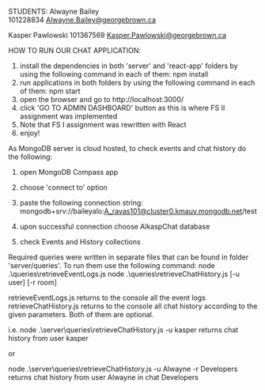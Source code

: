 

STUDENTS:
Alwayne Bailey                                                                                             
101228834
Alwayne.Bailey@georgebrown.ca

Kasper Pawlowski
101367569
Kasper.Pawlowski@georgebrown.ca


HOW TO RUN OUR CHAT APPLICATION:
1. install the dependencies in both 'server' and 'react-app' folders by using the following command in each of them: npm install
2. run applications in both folders by using the following command in each of them: npm start
3. open the browser and go to http://localhost:3000/
4. click 'GO TO ADMIN DASHBOARD' button as this is where FS II assignment was implemented
5. Note that FS I assignment was rewritten with React
6. enjoy!

As MongoDB server is cloud hosted, to check events and chat history do the following:
1. open MongoDB Compass app
2. choose 'connect to' option
3. paste the following connection string: mongodb+srv://baileyalo:A_ravas101@cluster0.kmauv.mongodb.net/test

4. upon successful connection choose AlkaspChat database
5. check Events and History collections


Required queries were written in separate files that can be found in folder 'server/queries'.
To run them use the following command:
node .\queries\retrieveEventLogs.js
node .\queries\retrieveChatHistory.js [-u user] [-r room]

retrieveEventLogs.js returns to the console all the event logs
retrieveChatHistory.js returns to the console all chat history according to the given parameters. Both of them are optional.

i.e.
node .\server\queries\retrieveChatHistory.js -u kasper 
returns chat history from user kasper

or

node .\server\queries\retrieveChatHistory.js -u Alwayne -r Developers 
returns chat history from user Alwayne in chat Developers